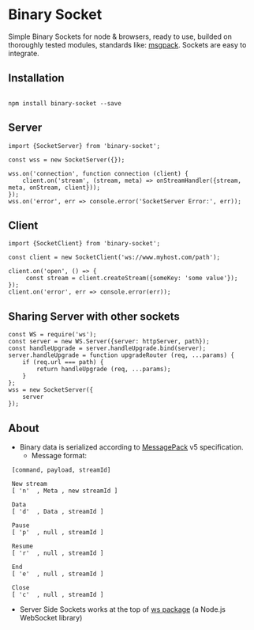 # Binary Socket
Simple Binary Sockets for node & browsers, ready to use, builded on thoroughly tested modules, standards like: [msgpack](https://msgpack.org). Sockets are easy to integrate.

## Installation
```#bash

npm install binary-socket --save
```

## Server
```
import {SocketServer} from 'binary-socket';

const wss = new SocketServer({});

wss.on('connection', function connection (client) {
    client.on('stream', (stream, meta) => onStreamHandler({stream, meta, onStream, client}));
});
wss.on('error', err => console.error('SocketServer Error:', err));
```

## Client
```
import {SocketClient} from 'binary-socket';

const client = new SocketClient('ws://www.myhost.com/path');

client.on('open', () => {
     const stream = client.createStream({someKey: 'some value'});
});
client.on('error', err => console.error(err));
```

## Sharing Server with other sockets
```
const WS = require('ws');
const server = new WS.Server({server: httpServer, path});
const handleUpgrade = server.handleUpgrade.bind(server);
server.handleUpgrade = function upgradeRouter (req, ...params) {
    if (req.url === path) {
        return handleUpgrade (req, ...params);
    }
};
wss = new SocketServer({
    server
});
```

## About
- Binary data is serialized according to [MessagePack](http://msgpack.org/) v5 specification.
  - Message format:
  
```
 [command, payload, streamId]
 
 New stream
 [ 'n'  , Meta , new streamId ]
 
 Data
 [ 'd'  , Data , streamId ]

 Pause
 [ 'p'  , null , streamId ]

 Resume
 [ 'r'  , null , streamId ]

 End
 [ 'e'  , null , streamId ]

 Close
 [ 'c'  , null , streamId ]
```
                
- Server Side Sockets works at the top of [ws package](https://github.com/websockets/ws) \(a Node.js WebSocket library)
